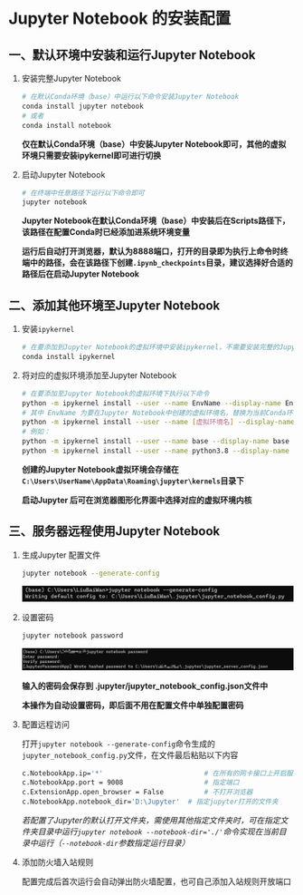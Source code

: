 # Jupyter Notebook 的安装配置

## 一、默认环境中安装和运行Jupyter Notebook

1. 安装完整Jupyter Notebook

   ```bash
   # 在默认Conda环境（base）中运行以下命令安装Jupyter Notebook
   conda install jupyter notebook
   # 或者
   conda install notebook
   ```

   **仅在默认Conda环境（base）中安装Jupyter Notebook即可，其他的虚拟环境只需要安装ipykernel即可进行切换**

2. 启动Jupyter Notebook

   ```bash
   # 在终端中任意路径下运行以下命令即可
   jupyter notebook
   ```

   **Jupyter Notebook在默认Conda环境（base）中安装后在Scripts路径下，该路径在配置Conda时已经添加进系统环境变量**

   **运行后自动打开浏览器，默认为8888端口，打开的目录即为执行上命令时终端中的路径，会在该路径下创建`.ipynb_checkpoints`目录，建议选择好合适的路径后在启动Jupyter Notebook**

## 二、添加其他环境至Jupyter Notebook

1. 安装`ipykernel`

   ```bash
   # 在要添加到Jupyter Notebook的虚拟环境中安装ipykernel，不需要安装完整的Jupyter Notebook
   conda install ipykernel
   ```

2. 将对应的虚拟环境添加至Jupyter Notebook

   ```bash
   # 在要添加至Jupyter Notebook的虚拟环境下执行以下命令
   python -m ipykernel install --user --name EnvName --display-name EnvName
   # 其中 EnvName 为要在Jupyter Notebook中创建的虚拟环境名，替换为当前Conda环境名即可
   python -m ipykernel install --user --name [虚拟环境名] --display-name [想要在jupyter上显示的环境名]
   # 例如：
   python -m ipykernel install --user --name base --display-name base
   python -m ipykernel install --user --name python3.8 --display-name python3.8
   ```

   **创建的Jupyter Notebook虚拟环境会存储在`C:\Users\UserName\AppData\Roaming\jupyter\kernels`目录下**
   
   **启动Jupyter 后可在浏览器图形化界面中选择对应的虚拟环境内核**

## 三、服务器远程使用Jupyter Notebook

1. 生成Jupyter 配置文件

   ```bash
   jupyter notebook --generate-config
   ```

   ![4.jupyter_notebook_config](./img/4.jupyter_notebook_config.png)

2. 设置密码

   ```bash
   jupyter notebook password
   ```

   ![5.jupyter_notebook_password](./img/5.jupyter_notebook_password.png)

   **输入的密码会保存到 .jupyter/jupyter_notebook_config.json文件中**

   **本操作为自动设置密码，即后面不用在配置文件中单独配置密码**

3. 配置远程访问

   打开`jupyter notebook --generate-config`命令生成的`jupyter_notebook_config.py`文件，在文件最后粘贴以下内容

   ```bash
   c.NotebookApp.ip='*'      				 	# 在所有的网卡接口上开启服务
   c.NotebookApp.port = 9008 					# 指定端口
   c.ExtensionApp.open_browser = False    		# 不打开浏览器
   c.NotebookApp.notebook_dir='D:\Jupyter' 	# 指定jupyter打开的文件夹
   ```

   *若配置了Jupyter的默认打开文件夹，需使用其他指定文件夹时，可在指定文件夹目录中运行`jupyter notebook --notebook-dir='./'`命令实现在当前目录中运行（`--notebook-dir`参数指定运行目录）*

4. 添加防火墙入站规则

   配置完成后首次运行会自动弹出防火墙配置，也可自己添加入站规则开放端口

